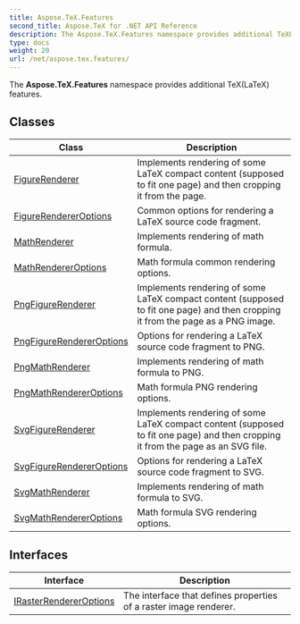 ```yaml
---
title: Aspose.TeX.Features
second_title: Aspose.TeX for .NET API Reference
description: The Aspose.TeX.Features namespace provides additional TeXLaTeX features
type: docs
weight: 20
url: /net/aspose.tex.features/
---
```

The **Aspose.TeX.Features** namespace provides additional TeX(LaTeX) features.

## Classes

| Class | Description |
| --- | --- |
| [FigureRenderer](./figurerenderer/) | Implements rendering of some LaTeX compact content (supposed to fit one page) and then cropping it from the page. |
| [FigureRendererOptions](./figurerendereroptions/) | Common options for rendering a LaTeX source code fragment. |
| [MathRenderer](./mathrenderer/) | Implements rendering of math formula. |
| [MathRendererOptions](./mathrendereroptions/) | Math formula common rendering options. |
| [PngFigureRenderer](./pngfigurerenderer/) | Implements rendering of some LaTeX compact content (supposed to fit one page) and then cropping it from the page as a PNG image. |
| [PngFigureRendererOptions](./pngfigurerendereroptions/) | Options for rendering a LaTeX source code fragment to PNG. |
| [PngMathRenderer](./pngmathrenderer/) | Implements rendering of math formula to PNG. |
| [PngMathRendererOptions](./pngmathrendereroptions/) | Math formula PNG rendering options. |
| [SvgFigureRenderer](./svgfigurerenderer/) | Implements rendering of some LaTeX compact content (supposed to fit one page) and then cropping it from the page as an SVG file. |
| [SvgFigureRendererOptions](./svgfigurerendereroptions/) | Options for rendering a LaTeX source code fragment to SVG. |
| [SvgMathRenderer](./svgmathrenderer/) | Implements rendering of math formula to SVG. |
| [SvgMathRendererOptions](./svgmathrendereroptions/) | Math formula SVG rendering options. |
## Interfaces

| Interface | Description |
| --- | --- |
| [IRasterRendererOptions](./irasterrendereroptions/) | The interface that defines properties of a raster image renderer. |


